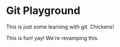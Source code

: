 # Git Playground

This is just some learning with git. Chickens!

This is fun! yay! We're revamping this.
